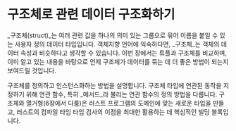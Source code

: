 # 구조체로 관련 데이터 구조화하기

_구조체(struct)_는 여러 관련 값을 하나의 의미 있는 그룹으로 묶어 이름을 붙일 수 있는 사용자 정의 데이터 타입입니다. 객체지향 언어에 익숙하다면, _구조체_는 객체의 데이터 속성과 비슷하다고 생각할 수 있습니다. 이번 장에서는 튜플과 구조체를 비교하며, 이미 알고 있는 내용을 바탕으로 언제 구조체가 데이터를 묶는 데 더 좋은 방법이 되는지 보여드릴 것입니다.

구조체를 정의하고 인스턴스화하는 방법을 설명합니다. 구조체 타입에 연관된 동작을 지정하기 위해 연관 함수, 특히 _메서드_라 불리는 연관 함수의 정의 방법을 다룹니다. 구조체와 열거형(6장에서 다룸)은 러스트 프로그램의 도메인에 맞는 새로운 타입을 만들고, 러스트의 컴파일 타임 타입 검사의 이점을 최대한 활용하는 데 핵심적인 빌딩 블록입니다.